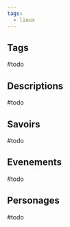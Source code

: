 ```yaml
---
tags:
  - lieux
---
```

## Tags
#todo 

## Descriptions
#todo 

## Savoirs
#todo 

## Evenements
#todo 

## Personages
#todo 